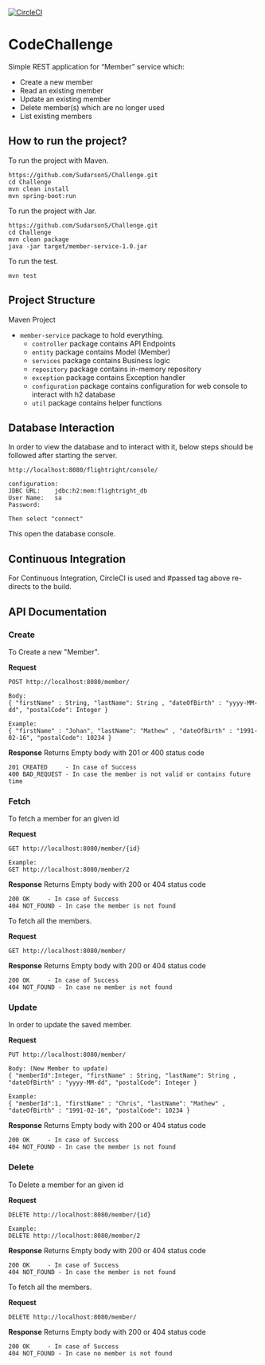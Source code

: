 [![CircleCI](https://circleci.com/gh/SudarsonS/Challenge.svg?style=svg)](https://circleci.com/gh/SudarsonS/Challenge)
# CodeChallenge
Simple REST application for “Member” service which:
* Create a new member
* Read an existing member
* Update an existing member
* Delete member(s) which are no longer used
* List existing members

## How to run the project?
To run the project with Maven.
```
https://github.com/SudarsonS/Challenge.git
cd Challenge
mvn clean install
mvn spring-boot:run
```
To run the project with Jar.
```
https://github.com/SudarsonS/Challenge.git
cd Challenge
mvn clean package
java -jar target/member-service-1.0.jar
```
To run the test.

```
mvn test
```

## Project Structure 
Maven Project
* `member-service` package to hold everything.
  * `controller` package contains API Endpoints
  * `entity` package contains Model (Member) 
  * `services` package contains Business logic
  * `repository` package contains in-memory repository
  * `exception` package contains Exception handler
  * `configuration` package contains configuration for web console to interact with h2 database
  * `util` package contains helper functions
  
## Database Interaction

In order to view the database and to interact with it, below steps should be followed after starting the server.

```
http://localhost:8080/flightright/console/

configuration:
JDBC URL:    jdbc:h2:mem:flightright_db
User Name:   sa
Password:

Then select "connect"
```
This open the database console.

## Continuous Integration

For Continuous Integration, CircleCI is used and #passed tag above re-directs to the build.

## API Documentation

### Create 
To Create a new "Member".

**Request**
```
POST http://localhost:8080/member/

Body:
{ "firstName" : String, "lastName": String , "dateOfBirth" : "yyyy-MM-dd", "postalCode": Integer }

Example:
{ "firstName" : "Johan", "lastName": "Mathew" , "dateOfBirth" : "1991-02-16", "postalCode": 10234 }
```
**Response**
Returns Empty body with 201 or 400 status code
```
201 CREATED     - In case of Success
400 BAD_REQUEST - In case the member is not valid or contains future time
```

### Fetch  
To fetch a member for an given id

**Request**
```
GET http://localhost:8080/member/{id}

Example:
GET http://localhost:8080/member/2
```
**Response**
Returns Empty body with 200 or 404 status code
```
200 OK     - In case of Success
404 NOT_FOUND - In case the member is not found
```

To fetch all the members.

**Request**
```
GET http://localhost:8080/member/
```
**Response**
Returns Empty body with 200 or 404 status code
```
200 OK     - In case of Success
404 NOT_FOUND - In case no member is not found
```
### Update
In order to update the saved member.

**Request**
```
PUT http://localhost:8080/member/

Body: (New Member to update)
{ "memberId":Integer, "firstName" : String, "lastName": String , "dateOfBirth" : "yyyy-MM-dd", "postalCode": Integer }

Example:
{ "memberId":1, "firstName" : "Chris", "lastName": "Mathew" , "dateOfBirth" : "1991-02-16", "postalCode": 10234 }
```
**Response**
Returns Empty body with 200 or 404 status code
```
200 OK     - In case of Success
404 NOT_FOUND - In case the member is not found
```
### Delete  
To Delete a member for an given id

**Request**
```
DELETE http://localhost:8080/member/{id}

Example:
DELETE http://localhost:8080/member/2
```
**Response**
Returns Empty body with 200 or 404 status code
```
200 OK     - In case of Success
404 NOT_FOUND - In case the member is not found
```

To fetch all the members.

**Request**
```
DELETE http://localhost:8080/member/
```
**Response**
Returns Empty body with 200 or 404 status code
```
200 OK     - In case of Success
404 NOT_FOUND - In case no member is not found
```

